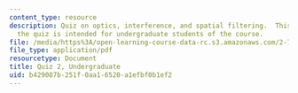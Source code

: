```yaml
---
content_type: resource
description: Quiz on optics, interference, and spatial filtering.  This version of
  the quiz is intended for undergraduate students of the course.
file: /media/https%3A/open-learning-course-data-rc.s3.amazonaws.com/2-71-optics-spring-2009/b429087b251f0aa16520a1efbf0b1ef2_MIT2_71S09_uquiz2.pdf
file_type: application/pdf
resourcetype: Document
title: Quiz 2, Undergraduate
uid: b429087b-251f-0aa1-6520-a1efbf0b1ef2
---
```

